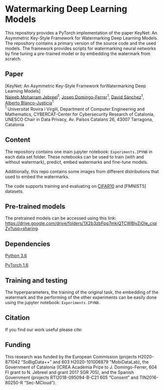 # Watermarking Deep Learning Models

This repository provides a PyTorch implementation of the paper KeyNet: An Asymmetric Key-Style Framework for Watermarking Deep Learning Models. The repository contains a primary version of the source code and the used models. The framework provides scripts for watermarking neural networks by fine tuning a pre-trained model or by embedding the watermark from scratch.

## Paper 

[KeyNet: An Asymmetric Key-Style Framework forWatermarking Deep Learning Models]
</br>
[Najeeb Moharram Jebreel](https://crises-deim.urv.cat/)<sup>1</sup>, [Josep Domingo-Ferrer](https://crises-deim.urv.cat/)<sup>1</sup>, [David Sánchez](https://crises-deim.urv.cat/)<sup>1</sup>, [Alberto Blanco-Justicia](https://crises-deim.urv.cat/)<sup>1</sup>
</br>
<sup>1 </sup> Universitat Rovira i Virgili, Department of Computer Engineering and Mathematics, CYBERCAT-Center for
Cybersecurity Research of Catalonia, UNESCO Chair in Data Privacy, Av. Països Catalans 26, 43007 Tarragona,
Catalonia
</br>

## Content
The repository contains one main jupyter notebook: `Experiments.IPYNB` in each data set folder. These notebooks can be used to train (with and without watermark), predict, embed watermarks and fine-tune models. 

Additionally, this repo contains some images from different distributions that used to embed the watermarks.

The code supports training and evaluating on [CIFAR10](https://www.cs.toronto.edu/~kriz/cifar.html) and [FMNIST5] datasets.

## Pre-trained models

The pretrained models can be accessed using this link: https://drive.google.com/drive/folders/1X2b3zbFpq7mkiQTCWBlyZiOle_ciqiZv?usp=sharing. 

## Dependencies

[Python 3.6](https://www.anaconda.com/download)

[PyTorch 1.6](https://pytorch.org/)

## Training and testing
The hyperparameters, the training of the original task, the embedding of the watermark and the performing of the other experiments can be easily done using the jupyter notebook: `Experiments.IPYNB`.

## Citation 
If you find our work useful please cite:

## Funding
This research was funded by the European Commission (projects H2020-871042 “SoBigData++” and
603 H2020-101006879 "MobiDataLab), the Government of Catalonia (ICREA Acadèmia Prize to J. Domingo-Ferrer,
604 FI grant to N. Jebreel and grant 2017 SGR 705), and the Spanish Government (projects RTI2018-095094-B-C21
605 “Consent” and TIN2016-80250-R “Sec-MCloud”).




